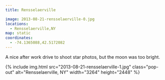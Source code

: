 ```yaml
---
title: Rensselaerville

image: 2013-08-21-rensselaerville-0.jpg
locations:
  - Rensselaerville,NY
map: static
coordinates:
  - -74.1365088,42.5172082
---
```


A nice after work drive to shoot star photos, but the moon was too bright.

<div class="photos">

{% include img.html src="2013-08-21-rensselaerville-1.jpg" class="pop-out" alt="Rensselaerville, NY" width="3264" height="2448" %}

</div>
